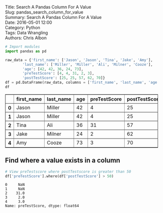 Title: Search A Pandas Column For A Value  
Slug: pandas_search_column_for_value  
Summary: Search A Pandas Column For A Value  
Date: 2016-05-01 12:00  
Category: Python  
Tags: Data Wrangling  
Authors: Chris Albon  


```python
# Import modules
import pandas as pd
```


```python
raw_data = {'first_name': ['Jason', 'Jason', 'Tina', 'Jake', 'Amy'], 
        'last_name': ['Miller', 'Miller', 'Ali', 'Milner', 'Cooze'], 
        'age': [42, 42, 36, 24, 73], 
        'preTestScore': [4, 4, 31, 2, 3],
        'postTestScore': [25, 25, 57, 62, 70]}
df = pd.DataFrame(raw_data, columns = ['first_name', 'last_name', 'age', 'preTestScore', 'postTestScore'])
df
```




<div>
<table border="1" class="dataframe">
  <thead>
    <tr style="text-align: right;">
      <th></th>
      <th>first_name</th>
      <th>last_name</th>
      <th>age</th>
      <th>preTestScore</th>
      <th>postTestScore</th>
    </tr>
  </thead>
  <tbody>
    <tr>
      <th>0</th>
      <td>Jason</td>
      <td>Miller</td>
      <td>42</td>
      <td>4</td>
      <td>25</td>
    </tr>
    <tr>
      <th>1</th>
      <td>Jason</td>
      <td>Miller</td>
      <td>42</td>
      <td>4</td>
      <td>25</td>
    </tr>
    <tr>
      <th>2</th>
      <td>Tina</td>
      <td>Ali</td>
      <td>36</td>
      <td>31</td>
      <td>57</td>
    </tr>
    <tr>
      <th>3</th>
      <td>Jake</td>
      <td>Milner</td>
      <td>24</td>
      <td>2</td>
      <td>62</td>
    </tr>
    <tr>
      <th>4</th>
      <td>Amy</td>
      <td>Cooze</td>
      <td>73</td>
      <td>3</td>
      <td>70</td>
    </tr>
  </tbody>
</table>
</div>



## Find where a value exists in a column


```python
# View preTestscore where postTestscore is greater than 50
df['preTestScore'].where(df['postTestScore'] > 50)
```




    0     NaN
    1     NaN
    2    31.0
    3     2.0
    4     3.0
    Name: preTestScore, dtype: float64



